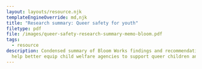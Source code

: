 ```yaml
---
layout: layouts/resource.njk
templateEngineOverride: md,njk
title: "Research summary: Queer safety for youth"
filetype: pdf
file: /images/queer-safety-research-summary-memo-bloom.pdf
tags:
  - resource
description: Condensed summary of Bloom Works findings and recommendations to
  help better equip child welfare agencies to support queer children and youth.
---
```

